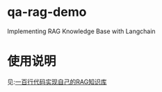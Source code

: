 # qa-rag-demo
Implementing RAG Knowledge Base with Langchain

# 使用说明
见:[一百行代码实现自己的RAG知识库](https://www.coderjia.cn/archives/60815d18-68ee-430d-8eb2-b0ae3c5d066f)